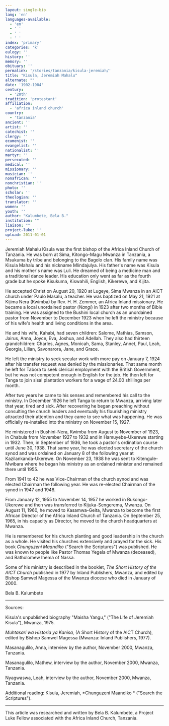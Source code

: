```yaml
---
layout: single-bio
lang: 'en'
languages-available:
  - 'en'
  - ' '
  - ' '
  - ' '
index: 'primary'
categories: 'k'
eulogy: ''
history: ''
memory: ''
obituary: ''
permalink: '/stories/tanzania/kisula-jeremiah/'
title: "Kisula, Jeremiah Mahalu"
alternate: ""
date: '1902-1984'
century:
  - '20th'
tradition: 'protestant'
affiliation:
  - 'africa inland church'
country:
  - 'tanzania'
ancient: ''
artist: ''
catechist: ''
clergy: ''
ecumenist: ''
evangelist: ''
nationalist: ''
martyr: ''
persecuted: ''
medical: ''
missionary: ''
musician: ''
nonafrican: ''
nonchristian: ''
photo: ''
scholar: ''
theologian: ''
translator: ''
women: ''
youth: ''
author: "Kalumbete, Bela B."
institution: ""
liaison: ""
project-luke: ''
upload: 2011-01-01
---
```




Jeremiah Mahalu Kisula was the first bishop of the Africa Inland Church of Tanzania. He was born at Sima, Kitongo-Magu Mwanza in Tanzania, a Msukuma by tribe and belonging to the Bagolo clan.  His family name was Kisula Mahalu and his nickname Mlindajulya.  His father's name was Kisula and his mother's name was Luli.  He dreamed of being a medicine man and a traditional dance leader.  His education only went as far as the fourth grade but he spoke Kisukuma, Kiswahili, English, Kikerewe, and Kijita.

He accepted Christ on August 20, 1920 at Lugeye, Sima Mwanza in an AICT church under Paulo Masalu, a teacher.  He was baptized on May 21, 1921 at Kijima Nera (Kwimba) by Rev. H. H. Zemmer, an Africa Inland missionary.  He became a local unordained pastor (*Nangi*) in 1923 after two months of Bible training.  He was assigned to the Bushini local church as an unordained pastor from November to December 1923 when he left the ministry because of his wife's health and living conditions in the area.

He and his wife, Kahabi, had seven children:  Salome, Mathias, Samson, Jairus, Anna, Joyce, Eva, Joshua, and Adellah.  They also had thirteen grandchildren:  Charles, Agnes, Monicah, Sama, Stanley, Annet, Paul, Leah, Georgia, Lilian, Savonarora, Jane, and Grace.

He left the ministry to seek secular work with more pay on January 7, 1924 after his transfer request was denied by the missionaries.  That same month he left for Tabora to seek clerical employment with the British Government, but he was not competent enough in English for the job.  He then left for Tanga to join sisal plantation workers for a wage of 24.00 shillings per month.

After two years he came to his senses and remembered his call to the ministry.  In December 1926 he left Tanga to return to Mwanza, arriving later that year, tired and sick.  After recovering he began preaching without consulting the church leaders and eventually his flourishing ministry attracted their attention and they came to see what was happening.  He was officially re-installed into the ministry on November 15, 1927.

He ministered in Bushini-Nera, Kwimba from August to November of 1923, in Chabula from November 1927 to 1932 and in Hamuyebe-Ukerewe starting in 1932.  Then, in September of 1936, he took a pastor's ordination course until June 30, 1938.  That same year, he was elected secretary of the church synod and was ordained on January 8 of the following year at Kazilankanda-Ukerewe.   On November 23, 1938 he was sent to Kitengule-Mwibara where he began his ministry as an ordained minister and remained there until 1955.

From 1941 to 42 he was Vice-Chairman of the church synod and was elected Chairman the following year.  He was re-elected Chairman of the synod in 1947 and 1948.

From January 12, 1955 to November 14, 1957 he worked in Bukongo-Ukerewe and then was transferred to Kijuka-Sengerema, Mwanza.  On August 11, 1960, he moved to  Kasamwa-Geita, Mwanza to become the first African Director of the Africa Inland Church of Tanzania.  On September 25, 1965, in his capacity as Director, he moved to the church headquarters at Mwanza.

He is remembered for his church planting and good leadership in the church as a whole.  He visited his churches extensively and prayed for the sick.  His book *Chunguzeni Maandiko* ("Search the Scriptures") was published.  He was known to people like Pastor Thomas Yegela of Mwanza (deceased), and Batholomew Ihema of Nassa.

Some of his ministry is described in the booklet, *The Short History of the AICT Church* published in 1977 by Inland Publishers, Mwanza, and edited by Bishop Samwel Magessa of the Mwanza diocese who died in January of 2000.

Bela B. Kalumbete

---

Sources:

Kisula's unpublished biography "Maisha Yangu," ("The Life of Jeremiah Kisula"), Mwanza, 1975.

*Muhtasari wa Historia ya Kanisa,* (A Short History of the AICT Church), edited by Bishop Samwel Magessa (Mwanza: Inland Publishers, 1977).

Masanagulilo, Anna, interview by the author, November 2000, Mwanza, Tanzania.

Masanagulilo, Mathew, interview by the author, November 2000, Mwanza, Tanzania.

Nyagwaswa, Leah, interview by the author, November 2000, Mwanza, Tanzania.

Additional reading: Kisula, Jeremiah, *Chunguzeni Maandiko * ("Search the Scriptures").

---

This article was researched and written by Bela B. Kalumbete, a Project Luke Fellow associated with the Africa Inland Church, Tanzania.